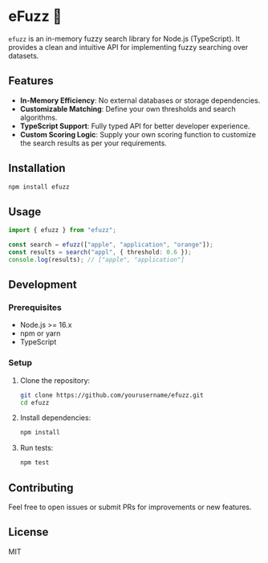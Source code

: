 # eFuzz 🔎

`efuzz` is an in-memory fuzzy search library for Node.js (TypeScript). It provides a clean and intuitive API for implementing fuzzy searching over datasets.

## Features

- **In-Memory Efficiency**: No external databases or storage dependencies.
- **Customizable Matching**: Define your own thresholds and search algorithms.
- **TypeScript Support**: Fully typed API for better developer experience.
- **Custom Scoring Logic**: Supply your own scoring function to customize the search results as per your requirements.

## Installation

```bash
npm install efuzz
```

## Usage

```typescript
import { efuzz } from "efuzz";

const search = efuzz(["apple", "application", "orange"]);
const results = search("appl", { threshold: 0.6 });
console.log(results); // ["apple", "application"]
```

## Development

### Prerequisites

- Node.js >= 16.x
- npm or yarn
- TypeScript

### Setup

1. Clone the repository:

   ```bash
   git clone https://github.com/yourusername/efuzz.git
   cd efuzz
   ```

2. Install dependencies:

   ```bash
   npm install
   ```

3. Run tests:
   ```bash
   npm test
   ```

## Contributing

Feel free to open issues or submit PRs for improvements or new features.

## License

MIT
